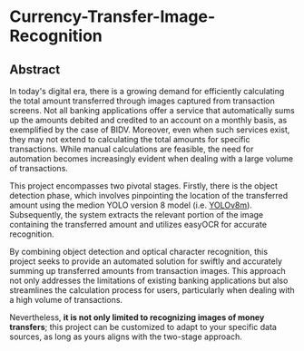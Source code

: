 # Currency-Transfer-Image-Recognition

## Abstract
In today's digital era, there is a growing demand for efficiently calculating the total amount transferred through images captured from transaction screens. Not all banking applications offer a service that automatically sums up the amounts debited and credited to an account on a monthly basis, as exemplified by the case of BIDV. Moreover, even when such services exist, they may not extend to calculating the total amounts for specific transactions. While manual calculations are feasible, the need for automation becomes increasingly evident when dealing with a large volume of transactions.

This project encompasses two pivotal stages. Firstly, there is the object detection phase, which involves pinpointing the location of the transferred amount using the medion YOLO version 8 model (i.e. [YOLOv8m](https://github.com/ultralytics/ultralytics?tab=readme-ov-file)). Subsequently, the system extracts the relevant portion of the image containing the transferred amount and utilizes easyOCR for accurate recognition.

By combining object detection and optical character recognition, this project seeks to provide an automated solution for swiftly and accurately summing up transferred amounts from transaction images. This approach not only addresses the limitations of existing banking applications but also streamlines the calculation process for users, particularly when dealing with a high volume of transactions.

Nevertheless, **it is not only limited to recognizing images of money transfers**; this project can be customized to adapt to your specific data sources, as long as yours aligns with the two-stage approach.
